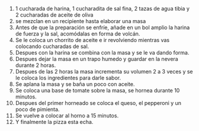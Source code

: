 1. 1 cucharada de harina, 1 cucharadita de sal fina, 2 tazas de agua tibia y 2 cucharadas de aceite de oliva
2. se mezclan en un recipiente hasta elaborar una masa
3. Antes de que la preparación se enfríe, añade en un bol amplio la harina de fuerza y la sal, acomódalas en forma de volcán.
4. Se le coloca un chorrito de aceite e ir revolviendo mientras vas colocando cucharadas de sal.
5. Despues con la harina se combina con la masa y se le va dando forma.
6. Despues dejar la masa en un trapo humedo y guardar en la nevera durante 2 horas.
7. Despues de las 2 horas la masa incrementa su volumen 2 a 3 veces y se le coloca los ingredientes para darle sabor.
8. Se aplana la masa y se baña un poco con aceite.
9. Se coloca una base de tomate sobre la masa, se hornea durante 10 minutos.
10. Despues del primer horneado se coloca el queso, el pepperoni y un poco de pimienta.
11. Se vuelve a colocar al horno a 15 minutos.
12. Y finalmente la pizza esta echa.
